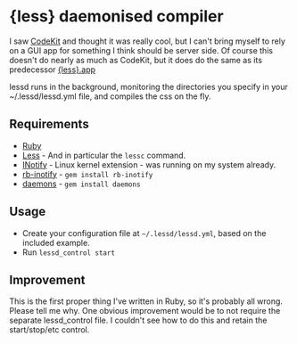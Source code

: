 {less} daemonised compiler
==========================

I saw [CodeKit](http://incident57.com/codekit/) and thought it was really cool, but I can't bring myself to rely on a GUI app for something I think should be server side. Of course this doesn't do nearly as much as CodeKit, but it does do the same as its predecessor [{less}.app](http://incident57.com/less/)

lessd runs in the background, monitoring the directories you specify in your ~/.lessd/lessd.yml file, and compiles the css on the fly.

Requirements
------------

- [Ruby](http://www.ruby-lang.org/)
- [Less](http://lesscss.org/) - And in particular the `lessc` command.
- [INotify](http://en.wikipedia.org/wiki/Inotify) - Linux kernel extension - was running on my system already.
- [rb-inotify](https://rubygems.org/gems/rb-inotify) - `gem install rb-inotify`
- [daemons](http://raa.ruby-lang.org/project/daemons/) - `gem install daemons`

Usage
-----

- Create your configuration file at `~/.lessd/lessd.yml`, based on the included example.
- Run `lessd_control start`

Improvement
-----------

This is the first proper thing I've written in Ruby, so it's probably all wrong. Please tell me why. One obvious improvement would be to not require the separate lessd_control file. I couldn't see how to do this and retain the start/stop/etc control.